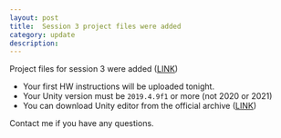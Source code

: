 ```yaml
---
layout: post
title:  Session 3 project files were added
category: update 
description: 
---
```


Project files for session 3 were added ([LINK](https://github.com/amuuu/game-course-fall-2021/tree/main/prototype-one--2d-puzzle-game))

- Your first HW instructions will be uploaded tonight.
- Your Unity version must be `2019.4.9f1` or more (not 2020 or 2021)
- You can download Unity editor from the official archive ([LINK](https://unity3d.com/get-unity/download/archive))

Contact me if you have any questions.


